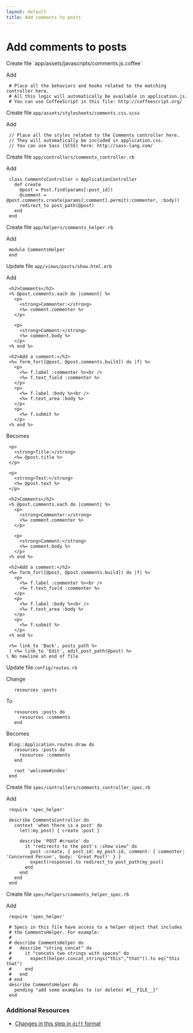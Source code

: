 ```yaml
---
layout: default
title: Add comments to posts
---
```


<h1 id="main">Add comments to posts</h1>
Create file `app/assets/javascripts/comments.js.coffee`

Add
<pre><code> # Place all the behaviors and hooks related to the matching controller here.
 # All this logic will automatically be available in application.js.
 # You can use CoffeeScript in this file: http://coffeescript.org/</code></pre>


Create file `app/assets/stylesheets/comments.css.scss`

Add
<pre><code> // Place all the styles related to the Comments controller here.
 // They will automatically be included in application.css.
 // You can use Sass (SCSS) here: http://sass-lang.com/</code></pre>


Create file `app/controllers/comments_controller.rb`

Add
<pre><code> class CommentsController &lt; ApplicationController
   def create
     @post = Post.find(params[:post_id])
     @comment = @post.comments.create(params[:comment].permit(:commenter, :body))
     redirect_to post_path(@post)
   end
 end</code></pre>


Create file `app/helpers/comments_helper.rb`

Add
<pre><code> module CommentsHelper
 end</code></pre>


Update file `app/views/posts/show.html.erb`

Add
<pre><code> &lt;h2&gt;Comments&lt;/h2&gt;
 &lt;% @post.comments.each do |comment| %&gt;
   &lt;p&gt;
     &lt;strong&gt;Commenter:&lt;/strong&gt;
     &lt;%= comment.commenter %&gt;
   &lt;/p&gt;
&nbsp;
   &lt;p&gt;
     &lt;strong&gt;Comment:&lt;/strong&gt;
     &lt;%= comment.body %&gt;
   &lt;/p&gt;
 &lt;% end %&gt;
&nbsp;
 &lt;h2&gt;Add a comment:&lt;/h2&gt;
 &lt;%= form_for([@post, @post.comments.build]) do |f| %&gt;
   &lt;p&gt;
     &lt;%= f.label :commenter %&gt;&lt;br /&gt;
     &lt;%= f.text_field :commenter %&gt;
   &lt;/p&gt;
   &lt;p&gt;
     &lt;%= f.label :body %&gt;&lt;br /&gt;
     &lt;%= f.text_area :body %&gt;
   &lt;/p&gt;
   &lt;p&gt;
     &lt;%= f.submit %&gt;
   &lt;/p&gt;
 &lt;% end %&gt;</code></pre>


Becomes
<pre><code> &lt;p&gt;
   &lt;strong&gt;Title:&lt;/strong&gt;
   &lt;%= @post.title %&gt;
 &lt;/p&gt;
&nbsp;
 &lt;p&gt;
   &lt;strong&gt;Text:&lt;/strong&gt;
   &lt;%= @post.text %&gt;
 &lt;/p&gt;
&nbsp;
 &lt;h2&gt;Comments&lt;/h2&gt;
 &lt;% @post.comments.each do |comment| %&gt;
   &lt;p&gt;
     &lt;strong&gt;Commenter:&lt;/strong&gt;
     &lt;%= comment.commenter %&gt;
   &lt;/p&gt;
&nbsp;
   &lt;p&gt;
     &lt;strong&gt;Comment:&lt;/strong&gt;
     &lt;%= comment.body %&gt;
   &lt;/p&gt;
 &lt;% end %&gt;
&nbsp;
 &lt;h2&gt;Add a comment:&lt;/h2&gt;
 &lt;%= form_for([@post, @post.comments.build]) do |f| %&gt;
   &lt;p&gt;
     &lt;%= f.label :commenter %&gt;&lt;br /&gt;
     &lt;%= f.text_field :commenter %&gt;
   &lt;/p&gt;
   &lt;p&gt;
     &lt;%= f.label :body %&gt;&lt;br /&gt;
     &lt;%= f.text_area :body %&gt;
   &lt;/p&gt;
   &lt;p&gt;
     &lt;%= f.submit %&gt;
   &lt;/p&gt;
 &lt;% end %&gt;
&nbsp;
 &lt;%= link_to &#39;Back&#39;, posts_path %&gt;
 | &lt;%= link_to &#39;Edit&#39;, edit_post_path(@post) %&gt;
\ No newline at end of file
</code></pre>


Update file `config/routes.rb`

Change
<pre><code>   resources :posts</code></pre>


To
<pre><code>   resources :posts do
     resources :comments
   end</code></pre>


Becomes
<pre><code> Blog::Application.routes.draw do
   resources :posts do
     resources :comments
   end
&nbsp;
   root &#39;welcome#index&#39;
 end
</code></pre>


Create file `spec/controllers/comments_controller_spec.rb`

Add
<pre><code> require &#39;spec_helper&#39;
&nbsp;
 describe CommentsController do
   context &#39;when there is a post&#39; do
     let(:my_post) { create :post }
&nbsp;
     describe &#39;POST #create&#39; do
       it &quot;redirects to the post&#39;s :show view&quot; do
         post :create, { post_id: my_post.id, comment: { commenter: &#39;Concerned Person&#39;, body: &#39;Great Post!&#39; } }
         expect(response).to redirect_to post_path(my_post)
       end
     end
   end
 end</code></pre>


Create file `spec/helpers/comments_helper_spec.rb`

Add
<pre><code> require &#39;spec_helper&#39;
&nbsp;
 # Specs in this file have access to a helper object that includes
 # the CommentsHelper. For example:
 #
 # describe CommentsHelper do
 #   describe &quot;string concat&quot; do
 #     it &quot;concats two strings with spaces&quot; do
 #       expect(helper.concat_strings(&quot;this&quot;,&quot;that&quot;)).to eq(&quot;this that&quot;)
 #     end
 #   end
 # end
 describe CommentsHelper do
   pending &quot;add some examples to (or delete) #{__FILE__}&quot;
 end</code></pre>



### Additional Resources

* [Changes in this step in `diff` format](https://github.com/software-academy/rails_getting_started_bdd/commit/86fff3cb3042907e050bf26a5d6650966858397e)

